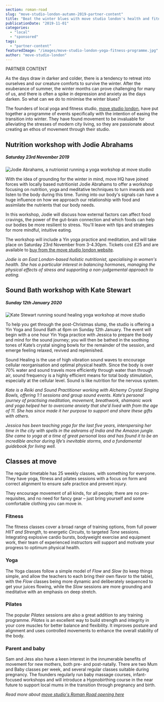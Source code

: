 ```yaml
---
section: roman-road
slug: "move-studio-london-autumn-2019-partner-content"
title: "Beat the winter blues with move studio london's health and fitness programme"
publicationDate: "2019-11-01"
categories: 
  - "local"
  - "sponsored"
tags: 
  - "partner-content"
featuredImage: "/images/move-studio-london-yoga-fitness-programme.jpg"
author: "move-studio-london"
---
```


PARTNER CONTENT

As the days draw in darker and colder, there is a tendency to retreat into ourselves and our creature comforts to survive the winter. After the exuberance of summer, the winter months can prove challenging for many of us, and there is often a spike in depression and anxiety as the days darken. So what can we do to minimise the winter blues?

The founders of local yoga and fitness studio, [move studio london](https://www.movestudiolondon.com), have put together a programme of events specifically with the intention of easing the transition into winter. They have found movement to be invaluable for alleviating the stresses of modern city living, so they are passionate about creating an ethos of movement through their studio.

## Nutrition workshop with Jodie Abrahams

##### Saturday 23rd November 2019

![Jodie Abrahams, a nutrionist running a yoga workshop at move studio](/images/Jodie-abrahams-nutrionist-yoga-workshop-move-studio-300x300.jpg)

With the idea of grounding for the winter in mind, move HQ have joined forces with locally based nutritionist Jodie Abrahams to offer a workshop focusing on nutrition, yoga and meditative techniques to turn inwards and listen to the body during this time. Tuning into our body's signals can have a huge influence on how we approach our relationship with food and assimilate the nutrients that our body needs.

In this workshop, Jodie will discuss how external factors can affect food cravings, the power of the gut-brain connection and which foods can help our bodies be more resilient to stress. You'll leave with tips and strategies for more mindful, intuitive eating.

The workshop will include a Yin yoga practice and meditation, and will take place on Saturday 23rd November from 3-4.30pm. Tickets cost £25 and are available to [buy from the move studio london website](https://www.movestudiolondon.com/events).

_Jodie is an East London-based holistic nutritionist, specialising in women's health. She has a particular interest in balancing hormones, managing the physical effects of stress and supporting a non-judgemental approach to eating._

## Sound Bath workshop with Kate Stewart

##### Sunday 12th January 2020

![Kate Stewart running sound healing yoga workshop at move studio](/images/Kate-Stewart-sound-healing-yoga-workshop-move-studio-300x300.jpg)

To help you get through the post-Christmas slump, the studio is offering a Yin Yoga and Sound Bath at 6pm on Sunday 12th January. The event will begin with a one hour Yin Yoga practice with Jessica to prepare the body and mind for the sound journey; you will then be bathed in the soothing tones of Kate’s crystal singing bowls for the remainder of the session, and emerge feeling relaxed, revived and replenished.

Sound Healing is the use of high vibration sound waves to encourage cellular reorganisation and optimal physical health. Since the body is over 70% water and sound travels more efficiently through water than through air, sound frequency is a highly efficient means for total body stimulation, especially at the cellular level. Sound is like nutrition for the nervous system.

_Kate is a Reiki and Sound Practitioner working with Alchemy Crystal Singing Bowls, offering 1:1 sessions and group sound events. Kate’s personal journey of practising meditation, movement, breathwork, shamanic work and yoga helped her to overcome anxiety that she’d lived with from the age of 11. She has since made it her purpose to support and share these gifts with others._

_Jessica has been teaching yoga for the last five years, interspersing her time in the city with spells in the ashrams of India and the Amazon jungle. She came to yoga at a time of great personal loss and has found it to be an incredible anchor during life’s inevitable storms, and a fundamental guidebook for living well._

## Classes at move

The regular timetable has 25 weekly classes, with something for everyone. They have yoga, fitness and pilates sessions with a focus on form and correct alignment to ensure safe practice and prevent injury.

They encourage movement of all kinds, for all people; there are no pre-requisites, and no need for fancy gear – just bring yourself and some comfortable clothing you can move in.

### Fitness

The fitness classes cover a broad range of training options, from full power _HIIT and Strength_, to energetic _Circuits_, to targeted _Tone_ sessions. Integrating explosive cardio bursts, bodyweight exercise and equipment work, their team of experienced instructors will support and motivate your progress to optimum physical health.

### Yoga

The Yoga classes follow a simple model of _Flow_ and _Slow_ (to keep things simple, and allow the teachers to each bring their own flavor to the table), with the _Flow_ classes being more dynamic and deliberately sequenced to get your juices flowing, while the _Slow_ sessions are more grounding and meditative with an emphasis on deep stretch.

### Pilates

The popular _Pilates_ sessions are also a great addition to any training programme. _Pilates_ is an excellent way to build strength and integrity in your core muscles for better balance and flexibility. It improves posture and alignment and uses controlled movements to enhance the overall stability of the body.

### Parent and baby

Sam and Jess also have a keen interest in the innumerable benefits of movement for new mothers, both pre- and post-natally. There are two Mum and Baby classes per week, and several regular classes suitable during pregnancy. The founders regularly run baby massage courses, infant-focused workshops and will introduce a Hypnobirthing course in the near future to support local mums in the transition through pregnancy and birth.

_Read more about [move studio's Roman Road opening here](https://romanroadlondon.com/move-yoga-studio-opens-roman-road/)_

